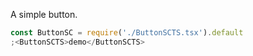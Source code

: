 A simple button.

```jsx
const ButtonSC = require('./ButtonSCTS.tsx').default
;<ButtonSCTS>demo</ButtonSCTS>
```